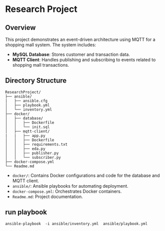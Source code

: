 # Research Project

## Overview

This project demonstrates an event-driven architecture using MQTT for a shopping mall system. The system includes:

- **MySQL Database**: Stores customer and transaction data.
- **MQTT Client**: Handles publishing and subscribing to events related to shopping mall transactions.

## Directory Structure
```
ResearchProject/
├── ansible/
|   ├── ansible.cfg
│   ├── playbook.yml
│   └── inventory.yml
├── docker/
│   ├── database/
│   │   ├── Dockerfile
│   │   └── init.sql
│   ├── mqtt-client/
|   |   ├── app.py
│   │   ├── Dockerfile
│   │   ├── requirements.txt
│   │   ├── eda.py
│   │   ├── publisher.py
│   │   └── subscriber.py
├── docker-compose.yml
└── Readme.md
```

- `docker/`: Contains Docker configurations and code for the database and MQTT client.
- `ansible/`: Ansible playbooks for automating deployment.
- `docker-compose.yml`: Orchestrates Docker containers.
- `Readme.md`: Project documentation.

## run playbook
```
ansible-playbook  -i ansible/inventory.yml  ansible/playbook.yml
```

